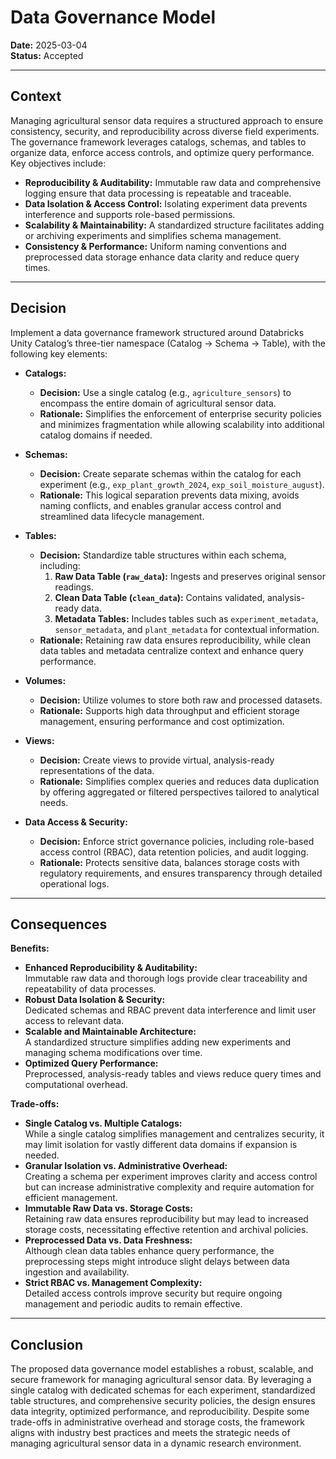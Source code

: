 # Data Governance Model

**Date:** 2025-03-04  
**Status:** Accepted

---

## Context

Managing agricultural sensor data requires a structured approach to ensure consistency, security, and reproducibility across diverse field experiments. The governance framework leverages catalogs, schemas, and tables to organize data, enforce access controls, and optimize query performance. Key objectives include:

- **Reproducibility & Auditability:** Immutable raw data and comprehensive logging ensure that data processing is repeatable and traceable.
- **Data Isolation & Access Control:** Isolating experiment data prevents interference and supports role-based permissions.
- **Scalability & Maintainability:** A standardized structure facilitates adding or archiving experiments and simplifies schema management.
- **Consistency & Performance:** Uniform naming conventions and preprocessed data storage enhance data clarity and reduce query times.

---

## Decision

Implement a data governance framework structured around Databricks Unity Catalog’s three-tier namespace (Catalog → Schema → Table), with the following key elements:

- **Catalogs:**

  - **Decision:** Use a single catalog (e.g., `agriculture_sensors`) to encompass the entire domain of agricultural sensor data.
  - **Rationale:** Simplifies the enforcement of enterprise security policies and minimizes fragmentation while allowing scalability into additional catalog domains if needed.

- **Schemas:**

  - **Decision:** Create separate schemas within the catalog for each experiment (e.g., `exp_plant_growth_2024`, `exp_soil_moisture_august`).
  - **Rationale:** This logical separation prevents data mixing, avoids naming conflicts, and enables granular access control and streamlined data lifecycle management.

- **Tables:**

  - **Decision:** Standardize table structures within each schema, including:
    1. **Raw Data Table (`raw_data`):** Ingests and preserves original sensor readings.
    2. **Clean Data Table (`clean_data`):** Contains validated, analysis-ready data.
    3. **Metadata Tables:** Includes tables such as `experiment_metadata`, `sensor_metadata`, and `plant_metadata` for contextual information.
  - **Rationale:** Retaining raw data ensures reproducibility, while clean data tables and metadata centralize context and enhance query performance.

- **Volumes:**

  - **Decision:** Utilize volumes to store both raw and processed datasets.
  - **Rationale:** Supports high data throughput and efficient storage management, ensuring performance and cost optimization.

- **Views:**

  - **Decision:** Create views to provide virtual, analysis-ready representations of the data.
  - **Rationale:** Simplifies complex queries and reduces data duplication by offering aggregated or filtered perspectives tailored to analytical needs.

- **Data Access & Security:**
  - **Decision:** Enforce strict governance policies, including role-based access control (RBAC), data retention policies, and audit logging.
  - **Rationale:** Protects sensitive data, balances storage costs with regulatory requirements, and ensures transparency through detailed operational logs.

---

## Consequences

**Benefits:**

- **Enhanced Reproducibility & Auditability:**  
  Immutable raw data and thorough logs provide clear traceability and repeatability of data processes.
- **Robust Data Isolation & Security:**  
  Dedicated schemas and RBAC prevent data interference and limit user access to relevant data.
- **Scalable and Maintainable Architecture:**  
  A standardized structure simplifies adding new experiments and managing schema modifications over time.
- **Optimized Query Performance:**  
  Preprocessed, analysis-ready tables and views reduce query times and computational overhead.

**Trade-offs:**

- **Single Catalog vs. Multiple Catalogs:**  
  While a single catalog simplifies management and centralizes security, it may limit isolation for vastly different data domains if expansion is needed.
- **Granular Isolation vs. Administrative Overhead:**  
  Creating a schema per experiment improves clarity and access control but can increase administrative complexity and require automation for efficient management.
- **Immutable Raw Data vs. Storage Costs:**  
  Retaining raw data ensures reproducibility but may lead to increased storage costs, necessitating effective retention and archival policies.
- **Preprocessed Data vs. Data Freshness:**  
  Although clean data tables enhance query performance, the preprocessing steps might introduce slight delays between data ingestion and availability.
- **Strict RBAC vs. Management Complexity:**  
  Detailed access controls improve security but require ongoing management and periodic audits to remain effective.

---

## Conclusion

The proposed data governance model establishes a robust, scalable, and secure framework for managing agricultural sensor data. By leveraging a single catalog with dedicated schemas for each experiment, standardized table structures, and comprehensive security policies, the design ensures data integrity, optimized performance, and reproducibility. Despite some trade-offs in administrative overhead and storage costs, the framework aligns with industry best practices and meets the strategic needs of managing agricultural sensor data in a dynamic research environment.
